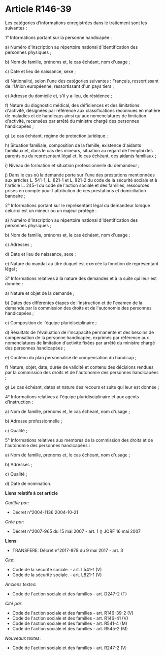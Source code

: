 # Article R146-39

Les catégories d'informations enregistrées dans le traitement sont les suivantes : 

1° Informations portant sur la personne handicapée : 

a) Numéro d'inscription au répertoire national d'identification des personnes physiques ; 

b) Nom de famille, prénoms et, le cas échéant, nom d'usage ; 

c) Date et lieu de naissance, sexe ; 

d) Nationalité, selon l'une des catégories suivantes : Français, ressortissant de l'Union européenne, ressortissant d'un pays
tiers ; 

e) Adresse du domicile et, s'il y a lieu, de résidence ; 

f) Nature du diagnostic médical, des déficiences et des limitations d'activité, désignées par référence aux classifications
reconnues en matière de maladies et de handicaps ainsi qu'aux nomenclatures de limitation d'activité, recensées par arrêté du
ministre chargé des personnes handicapées ; 

g) Le cas échéant, régime de protection juridique ; 

h) Situation familiale, composition de la famille, existence d'aidants familiaux et, dans le cas des mineurs, situation au
regard de l'emploi des parents ou du représentant légal et, le cas échéant, des aidants familiaux ; 

i) Niveau de formation et situation professionnelle du demandeur ; 

j) Dans le cas où la demande porte sur l'une des prestations mentionnées aux articles L. 541-1, L. 821-1 et L. 821-2 du code
de la sécurité sociale et à l'article L. 245-1 du code de l'action sociale et des familles, ressources prises en compte pour
l'attribution de ces prestations et domiciliation bancaire ; 

2° Informations portant sur le représentant légal du demandeur lorsque celui-ci est un mineur ou un majeur protégé : 

a) Numéro d'inscription au répertoire national d'identification des personnes physiques ; 

b) Nom de famille, prénoms et, le cas échéant, nom d'usage ; 

c) Adresses ; 

d) Date et lieu de naissance, sexe ; 

e) Nature du mandat au titre duquel est exercée la fonction de représentant légal ; 

3° Informations relatives à la nature des demandes et à la suite qui leur est donnée : 

a) Nature et objet de la demande ; 

b) Dates des différentes étapes de l'instruction et de l'examen de la demande par la commission des droits et de l'autonomie
des personnes handicapées ; 

c) Composition de l'équipe pluridisciplinaire ; 

d) Résultats de l'évaluation de l'incapacité permanente et des besoins de compensation de la personne handicapée, exprimés
par référence aux nomenclatures de limitation d'activité fixées par arrêté du ministre chargé des personnes handicapées ; 

e) Contenu du plan personnalisé de compensation du handicap ; 

f) Nature, objet, date, durée de validité et contenu des décisions rendues par la commission des droits et de l'autonomie des
personnes handicapées ; 

g) Le cas échéant, dates et nature des recours et suite qui leur est donnée ; 

4° Informations relatives à l'équipe pluridisciplinaire et aux agents d'instruction : 

a) Nom de famille, prénoms et, le cas échéant, nom d'usage ; 

b) Adresse professionnelle ; 

c) Qualité ; 

5° Informations relatives aux membres de la commission des droits et de l'autonomie des personnes handicapées : 

a) Nom de famille, prénoms et, le cas échéant, nom d'usage ; 

b) Adresses ; 

c) Qualité ; 

d) Date de nomination.

**Liens relatifs à cet article**

_Codifié par_:

  - Décret n°2004-1136 2004-10-21

_Créé par_:

  - Décret n°2007-965 du 15 mai 2007 - art. 1 () JORF 16 mai 2007

**Liens**:

  - TRANSFERE: Décret n°2017-879 du 9 mai 2017 - art. 3

_Cite_:

  - Code de la sécurité sociale. - art. L541-1 (V)
  - Code de la sécurité sociale. - art. L821-1 (V)

_Anciens textes_:

  - Code de l'action sociale et des familles - art. D247-2 (T)

_Cité par_:

  - Code de l'action sociale et des familles - art. R146-39-2 (V)
  - Code de l'action sociale et des familles - art. R146-41 (V)
  - Code de l'action sociale et des familles - art. R541-4 (M)
  - Code de l'action sociale et des familles - art. R545-2 (M)

_Nouveaux textes_:

  - Code de l'action sociale et des familles - art. R247-2 (V)
